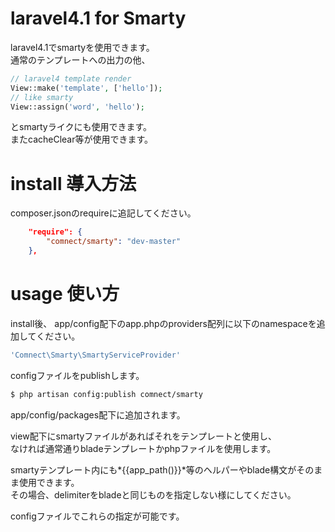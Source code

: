 laravel4.1 for Smarty
========
laravel4.1でsmartyを使用できます。  
通常のテンプレートへの出力の他、  
```php
// laravel4 template render
View::make('template', ['hello']);
// like smarty
View::assign('word', 'hello');  
```
とsmartyライクにも使用できます。  
またcacheClear等が使用できます。  

install 導入方法
==================
composer.jsonのrequireに追記してください。
```json
	"require": {
		"comnect/smarty": "dev-master"
	},
```


usage 使い方
==================

install後、
app/config配下のapp.phpのproviders配列に以下のnamespaceを追加してください。  
```php
'Comnect\Smarty\SmartyServiceProvider'
```

configファイルをpublishします。
```bash
$ php artisan config:publish comnect/smarty
```
app/config/packages配下に追加されます。  


view配下にsmartyファイルがあればそれをテンプレートと使用し、  
なければ通常通りbladeテンプレートかphpファイルを使用します。  

smartyテンプレート内にも*{{app_path()}}*等のヘルパーやblade構文がそのまま使用できます。  
その場合、delimiterをbladeと同じものを指定しない様にしてください。  

configファイルでこれらの指定が可能です。  
